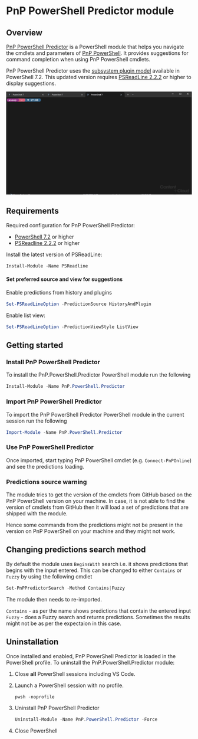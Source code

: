 # PnP PowerShell Predictor module

## Overview

[PnP PowerShell Predictor](https://www.powershellgallery.com/packages/PnP.PowerShell.Predictor) is a PowerShell
module that helps you navigate the cmdlets and parameters of
[PnP PowerShell](https://pnp.github.io/powershell/). It provides suggestions for command completion when using PnP PowerShell cmdlets.

PnP PowerShell Predictor uses the
[subsystem plugin model](/powershell/scripting/learn/experimental-features#pssubsystempluginmodel)
available in PowerShell 7.2. This updated version requires
[PSReadLine 2.2.2](https://www.powershellgallery.com/packages/PSReadLine/2.2.2) or higher to display
suggestions.

![demo](./assets/demo.gif)

## Requirements

Required configuration for PnP PowerShell Predictor:

- [PowerShell 7.2](https://github.com/PowerShell/PowerShell/) or higher
- [PSReadline 2.2.2](https://github.com/PowerShell/PSReadLine/) or higher

Install the latest version of PSReadLine:

```powershell
Install-Module -Name PSReadline
```

#### Set preferred source and view for suggestions

Enable predictions from history and plugins

```powershell
Set-PSReadLineOption -PredictionSource HistoryAndPlugin
```

Enable list view:

```powershell
Set-PSReadLineOption -PredictionViewStyle ListView
```

## Getting started

### Install PnP PowerShell Predictor

To install the PnP.PowerShell.Predictor PowerShell module run the following

```powershell
Install-Module -Name PnP.PowerShell.Predictor
```

### Import PnP PowerShell Predictor

To import the PnP PowerShell Predictor PowerShell module in the current session run the following

```powershell
Import-Module -Name PnP.PowerShell.Predictor
```

### Use PnP PowerShell Predictor

Once imported, start typing PnP PowerShell cmdlet (e.g. `Connect-PnPOnline`) and see the predictions loading.

### Predictions source warning

The module tries to get the version of the cmdlets from GitHub based on the PnP PowerShell version on your machine. In case, it is not able to find the version of cmdlets from GitHub then it will load a set of predictions that are shipped with the module.

Hence some commands from the predictions might not be present in the version on PnP PowerShell on your machine and they might not work.

## Changing predictions search method

By default the module uses `BeginsWith` search i.e. it shows predictions that begins with the input entered. This can be changed to either `Contains` or `Fuzzy` by using the following cmdlet

```powershell
Set-PnPPredictorSearch -Method Contains|Fuzzy
```
The module then needs to re-imported.

`Contains` - as per the name shows predictions that contain the entered input
`Fuzzy` - does a Fuzzy search and returns predictions. Sometimes the results might not be as per the expectaion in this case.

## Uninstallation

Once installed and enabled, PnP PowerShell Predictor is loaded in the PowerShell profile.
To uninstall the PnP.PowerShell.Predictor module:

1. Close **all** PowerShell sessions including VS Code.

1. Launch a PowerShell session with no profile.

   ```powershell
   pwsh -noprofile
   ```

1. Uninstall PnP PowerShell Predictor

   ```powershell
   Uninstall-Module -Name PnP.PowerShell.Predictor -Force
   ```

1. Close PowerShell